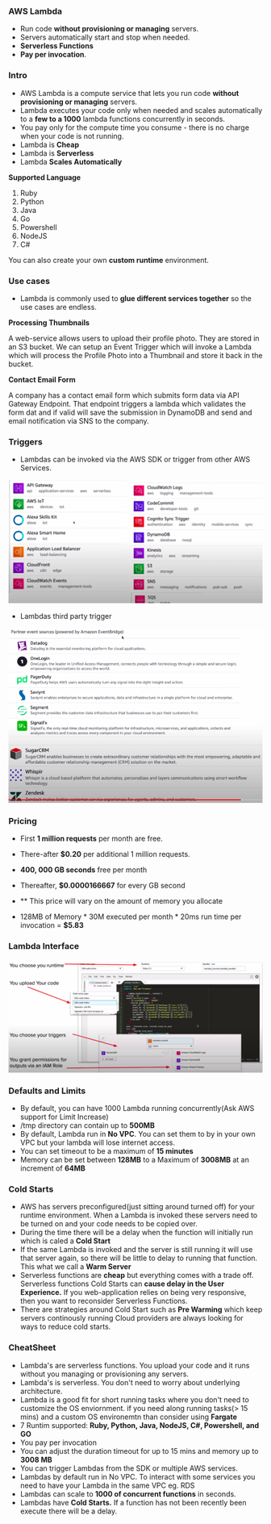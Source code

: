 ### AWS Lambda

* Run code **without provisioning or managing** servers.
* Servers automatically start and stop when needed.
* **Serverless Functions**
* **Pay per invocation**.

### Intro

* AWS Lambda is a compute service that lets you run code **without provisioning or managing** servers.
* Lambda executes your code only when needed and scales automatically to a **few to a 1000** lambda functions concurrently in seconds.
* You pay only for the compute time you consume - there is no charge when your code is not running.
* Lambda is **Cheap**
* Lambda is **Serverless**
* Lambda **Scales Automatically**

**Supported Language**
1. Ruby
2. Python
3. Java
4. Go
5. Powershell
6. NodeJS
7. C#

You can also create your own **custom runtime** environment.

### Use cases

* Lambda is commonly used to **glue different services together** so the use cases are endless.

**Processing Thumbnails**

A web-service allows users to upload their profile photo. They are stored in an S3 bucket. We can setup an Event Trigger which will invoke a Lambda which will process the Profile Photo into a Thumbnail and store it back in the bucket.

**Contact Email Form**

A company has a contact email form which submits form data via API Gateway Endpoint. That endpoint triggers a lambda which validates the form dat and if valid will save the submission in DynamoDB and send and email notification via SNS to the company.

### Triggers

* Lambdas can be invoked via the AWS SDK or trigger from other AWS Services.

<img src="../images/lambda/triggers.png" alt="triggers">

* Lambdas third party trigger

<img src="../images/lambda/third-party-trigger.png" alt="">

### Pricing

* First **1 million requests** per month are free. 
* There-after **$0.20** per additional 1 million requests.

* **400, 000 GB seconds** free per month
* Thereafter, **$0.0000166667** for every GB second

* ** This price will vary on the amount of memory you allocate
* 128MB of Memory * 30M executed per month * 20ms run time per invocation = **$5.83**

### Lambda Interface

<img src="../images/lambda/interface.png" alt="interface">

### Defaults and Limits

* By default, you can have 1000 Lambda running concurrently(Ask AWS support for Limit Increase)
* /tmp directory can contain up to **500MB**
* By default, Lambda run in **No VPC**. You can set them to by in your own VPC but your lambda will lose internet access.
* You can set timeout to be a maximum of **15 minutes**
* Memory can be set between **128MB** to a Maximum of **3008MB** at an increment of **64MB**

### Cold Starts

* AWS has servers preconfigured(just sitting around turned off) for your runtime environment. When a Lambda is invoked these servers need to be turned on and your code needs to be copied over.
* During the time there will be a delay when the function will initially run which is caled a **Cold Start**
* If the same Lambda is invoked and the server is still running it will use that server again, so there will be little to delay to running that function. This what we call a **Warm Server**
* Serverless functions are **cheap** but everything comes with a trade off. Serverless functions Cold Starts can **cause delay in the User Experience.** If you web-application relies on being very responsive, then you want to reconsider Serverless Functions.
* There are strategies around Cold Start such as **Pre Warming** which keep servers continously running Cloud providers are always looking for ways to reduce cold starts.

### CheatSheet

* Lambda's are serverless functions. You upload your code and it runs without you managing or provisioning any servers.
* Lambda's is serverless. You don't need to worry about underlying architecture.
* Lambda is a good fit for short running tasks where you don't need to customize the OS enviornment. if you need along running tasks(> 15 mins) and a custom OS environemtn than consider using **Fargate**
* 7 Runtim supported: **Ruby, Python, Java, NodeJS, C#, Powershell, and GO**
* You pay per invocation
* You can adjust the duration timeout for up to 15 mins and memory up to **3008 MB**
* You can trigger Lambdas from the SDK or multiple AWS services.
* Lambdas by default run in No VPC. To interact with some services you need to have your Lambda in the same VPC eg. RDS
* Lambdas can scale to **1000 of concurrent functions** in seconds.
* Lambdas have **Cold Starts.** If a function has not been recently been execute there will be a delay.